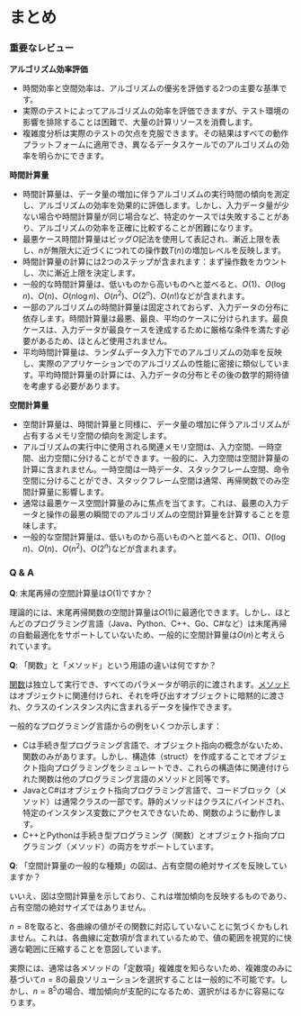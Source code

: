# まとめ

### 重要なレビュー

**アルゴリズム効率評価**

- 時間効率と空間効率は、アルゴリズムの優劣を評価する2つの主要な基準です。
- 実際のテストによってアルゴリズムの効率を評価できますが、テスト環境の影響を排除することは困難で、大量の計算リソースを消費します。
- 複雑度分析は実際のテストの欠点を克服できます。その結果はすべての動作プラットフォームに適用でき、異なるデータスケールでのアルゴリズムの効率を明らかにできます。

**時間計算量**

- 時間計算量は、データ量の増加に伴うアルゴリズムの実行時間の傾向を測定し、アルゴリズムの効率を効果的に評価します。しかし、入力データ量が少ない場合や時間計算量が同じ場合など、特定のケースでは失敗することがあり、アルゴリズムの効率を正確に比較することが困難になります。
- 最悪ケース時間計算量はビッグ$O$記法を使用して表記され、漸近上限を表し、$n$が無限大に近づくにつれての操作数$T(n)$の増加レベルを反映します。
- 時間計算量の計算には2つのステップが含まれます：まず操作数をカウントし、次に漸近上限を決定します。
- 一般的な時間計算量は、低いものから高いものへと並べると、$O(1)$、$O(\log n)$、$O(n)$、$O(n \log n)$、$O(n^2)$、$O(2^n)$、$O(n!)$などが含まれます。
- 一部のアルゴリズムの時間計算量は固定されておらず、入力データの分布に依存します。時間計算量は最悪、最良、平均のケースに分けられます。最良ケースは、入力データが最良ケースを達成するために厳格な条件を満たす必要があるため、ほとんど使用されません。
- 平均時間計算量は、ランダムデータ入力下でのアルゴリズムの効率を反映し、実際のアプリケーションでのアルゴリズムの性能に密接に類似しています。平均時間計算量の計算には、入力データの分布とその後の数学的期待値を考慮する必要があります。

**空間計算量**

- 空間計算量は、時間計算量と同様に、データ量の増加に伴うアルゴリズムが占有するメモリ空間の傾向を測定します。
- アルゴリズムの実行中に使用される関連メモリ空間は、入力空間、一時空間、出力空間に分けることができます。一般的に、入力空間は空間計算量の計算に含まれません。一時空間は一時データ、スタックフレーム空間、命令空間に分けることができ、スタックフレーム空間は通常、再帰関数でのみ空間計算量に影響します。
- 通常は最悪ケース空間計算量のみに焦点を当てます。これは、最悪の入力データと操作の最悪の瞬間でのアルゴリズムの空間計算量を計算することを意味します。
- 一般的な空間計算量は、低いものから高いものへと並べると、$O(1)$、$O(\log n)$、$O(n)$、$O(n^2)$、$O(2^n)$などが含まれます。

### Q & A

**Q**: 末尾再帰の空間計算量は$O(1)$ですか？

理論的には、末尾再帰関数の空間計算量は$O(1)$に最適化できます。しかし、ほとんどのプログラミング言語（Java、Python、C++、Go、C#など）は末尾再帰の自動最適化をサポートしていないため、一般的に空間計算量は$O(n)$と考えられています。

**Q**: 「関数」と「メソッド」という用語の違いは何ですか？

<u>関数</u>は独立して実行でき、すべてのパラメータが明示的に渡されます。<u>メソッド</u>はオブジェクトに関連付けられ、それを呼び出すオブジェクトに暗黙的に渡され、クラスのインスタンス内に含まれるデータを操作できます。

一般的なプログラミング言語からの例をいくつか示します：

- Cは手続き型プログラミング言語で、オブジェクト指向の概念がないため、関数のみがあります。しかし、構造体（struct）を作成することでオブジェクト指向プログラミングをシミュレートでき、これらの構造体に関連付けられた関数は他のプログラミング言語のメソッドと同等です。
- JavaとC#はオブジェクト指向プログラミング言語で、コードブロック（メソッド）は通常クラスの一部です。静的メソッドはクラスにバインドされ、特定のインスタンス変数にアクセスできないため、関数のように動作します。
- C++とPythonは手続き型プログラミング（関数）とオブジェクト指向プログラミング（メソッド）の両方をサポートしています。

**Q**: 「空間計算量の一般的な種類」の図は、占有空間の絶対サイズを反映していますか？

いいえ、図は空間計算量を示しており、これは増加傾向を反映するものであり、占有空間の絶対サイズではありません。

$n = 8$を取ると、各曲線の値がその関数に対応していないことに気づくかもしれません。これは、各曲線に定数項が含まれているためで、値の範囲を視覚的に快適な範囲に圧縮することを意図しています。

実際には、通常は各メソッドの「定数項」複雑度を知らないため、複雑度のみに基づいて$n = 8$の最良ソリューションを選択することは一般的に不可能です。しかし、$n = 8^5$の場合、増加傾向が支配的になるため、選択がはるかに容易になります。
